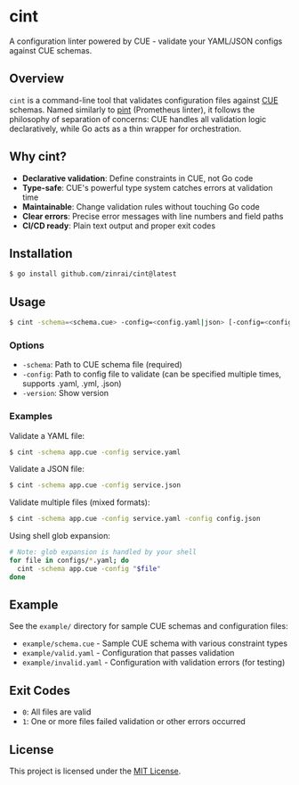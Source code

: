 # cint

A configuration linter powered by CUE - validate your YAML/JSON configs against CUE schemas.

## Overview

`cint` is a command-line tool that validates configuration files against [CUE](https://cuelang.org/) schemas. Named similarly to [pint](https://github.com/cloudflare/pint) (Prometheus linter), it follows the philosophy of separation of concerns: CUE handles all validation logic declaratively, while Go acts as a thin wrapper for orchestration.

## Why cint?

- **Declarative validation**: Define constraints in CUE, not Go code
- **Type-safe**: CUE's powerful type system catches errors at validation time
- **Maintainable**: Change validation rules without touching Go code
- **Clear errors**: Precise error messages with line numbers and field paths
- **CI/CD ready**: Plain text output and proper exit codes

## Installation

```bash
$ go install github.com/zinrai/cint@latest
```

## Usage

```bash
$ cint -schema=<schema.cue> -config=<config.yaml|json> [-config=<config2.yaml|json>...]
```

### Options

- `-schema`: Path to CUE schema file (required)
- `-config`: Path to config file to validate (can be specified multiple times, supports .yaml, .yml, .json)
- `-version`: Show version

### Examples

Validate a YAML file:

```bash
$ cint -schema app.cue -config service.yaml
```

Validate a JSON file:

```bash
$ cint -schema app.cue -config service.json
```

Validate multiple files (mixed formats):

```bash
$ cint -schema app.cue -config service.yaml -config config.json
```

Using shell glob expansion:

```bash
# Note: glob expansion is handled by your shell
for file in configs/*.yaml; do
  cint -schema app.cue -config "$file"
done
```

## Example

See the `example/` directory for sample CUE schemas and configuration files:

- `example/schema.cue` - Sample CUE schema with various constraint types
- `example/valid.yaml` - Configuration that passes validation
- `example/invalid.yaml` - Configuration with validation errors (for testing)

## Exit Codes

- `0`: All files are valid
- `1`: One or more files failed validation or other errors occurred

## License

This project is licensed under the [MIT License](./LICENSE).

